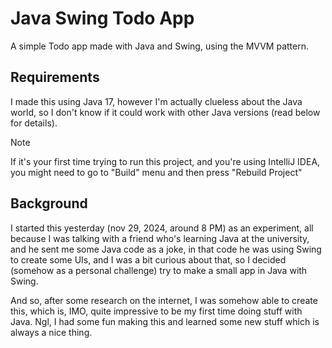 # Java Swing Todo App

A simple Todo app made with Java and Swing, using the MVVM pattern.

## Requirements

I made this using Java 17, however I'm actually clueless about the Java world, so I don't know if it could work with other Java versions (read below for details).

> [!NOTE]
> If it's your first time trying to run this project, and you're using IntelliJ IDEA, you might need to go to "Build" menu and then press "Rebuild Project"

## Background

I started this yesterday (nov 29, 2024, around 8 PM) as an experiment, all because I was talking with a friend who's learning Java at the university, and he sent me some Java code as a joke, in that code he was using Swing to create some UIs, and I was a bit curious about that, so I decided (somehow as a personal challenge) try to make a small app in Java with Swing.

And so, after some research on the internet, I was somehow able to create this, which is, IMO, quite impressive to be my first time doing stuff with Java. Ngl, I had some fun making this and learned some new stuff which is always a nice thing. 